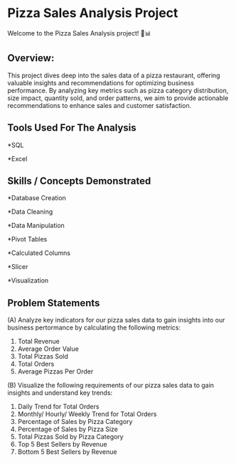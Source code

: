 # Pizza Sales Analysis Project
Welcome to the Pizza Sales Analysis project! 🍕📊

## Overview:
This project dives deep into the sales data of a pizza restaurant, offering valuable insights and recommendations for optimizing business performance. By analyzing key metrics such as pizza category distribution, size impact, quantity sold, and order patterns, we aim to provide actionable recommendations to enhance sales and customer satisfaction. 

## Tools Used For The Analysis 
*SQL 

*Excel 

## Skills / Concepts Demonstrated
*Database Creation 


*Data Cleaning


*Data Manipulation


*Pivot Tables


*Calculated Columns


*Slicer


*Visualization 

## Problem Statements 

(A) Analyze key indicators for our pizza sales data to gain insights into our business pertormance by calculating the following metrics:
 1. Total Revenue
2. Average Order Value 
3. Total Pizzas Sold
 4. Total Orders
 5. Average Pizzas Per Order

(B) Visualize the following requirements of our pizza sales data to gain insights and understand key trends: 
1. Daily Trend for Total Orders
2. Monthly/ Hourly/ Weekly Trend for Total Orders
3. Percentage of Sales by Pizza Category
4. Percentage of Sales by Pizza Size
5. Total Pizzas Sold by Pizza Category
6. Top 5 Best Sellers by Revenue
7. Bottom 5 Best Sellers by Revenue
